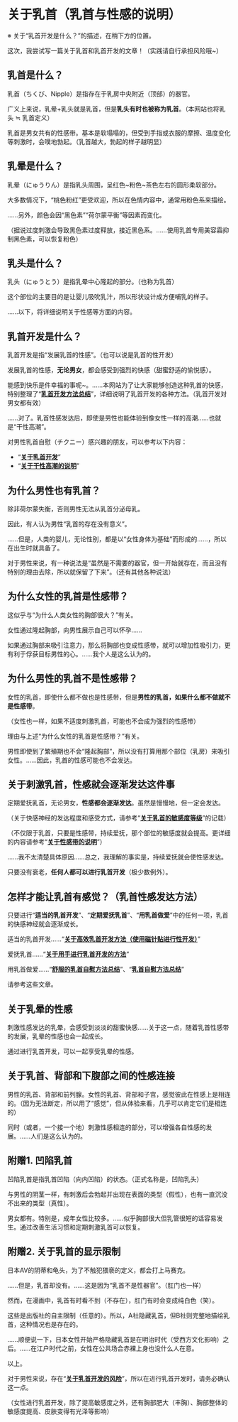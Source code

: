 # 关于乳首（乳首与性感的说明） [​](#关于乳首-乳首与性感的说明)

※ 关于“乳首开发是什么？”的描述，在稍下方的位置。

这次，我尝试写一篇关于乳首和乳首开发的文章！（实践请自行承担风险哦~）

## 乳首是什么？ [​](#乳首是什么)

乳首（ちくび、Nipple）是指存在于乳房中央附近（顶部）的器官。

广义上来说，乳晕+乳头就是乳首，但是**乳头有时也被称为乳首**。（本网站也将乳头 ≒ 乳首定义）

乳首是男女共有的性感带。基本是软塌塌的，但受到手指或衣服的摩擦、温度变化等刺激时，会噗地勃起。（乳首越大，勃起的样子越明显）

## 乳晕是什么？ [​](#乳晕是什么)

乳晕（にゅうりん）是指乳头周围，呈红色~粉色~茶色左右的圆形柔软部分。

大多数情况下，“桃色粉红”更受欢迎，所以在色情内容中，通常用粉色系来描绘。

……另外，颜色会因“黑色素”“荷尔蒙平衡”等因素而变化。

（据说过度刺激会导致黑色素过度释放，接近黑色系。……使用乳首专用美容霜抑制黑色素，可以恢复粉色）

## 乳头是什么？ [​](#乳头是什么)

乳头（にゅうとう）是指乳晕中心隆起的部分。（也称为乳首）

这个部位的主要目的是让婴儿吸吮乳汁，所以形状设计成方便哺乳的样子。

……以下，将详细说明关于性感等方面的内容。

## 乳首开发是什么？ [​](#乳首开发是什么)

乳首开发是指“发展乳首的性感”。（也可以说是乳首的性开发）

发展乳首的性感，**无论男女**，都会感受到强烈的快感（甜蜜舒适的愉悦感）。

能感到快乐是件幸福的事呢~。……本网站为了让大家能够创造这种乳首的快感，特别整理了“**[乳首开发方法总结](https://web.archive.org/web/20190923230200/http://adlib1.net/ws2/h-life/page-list-nipple)**”，详细说明了乳首开发的各种方法。（乳首开发对男女都有效）

……对了。乳首性感发达后，即使是男性也能体验到像女性一样的高潮……也就是“干性高潮”。

对男性乳首自慰（チクニー）感兴趣的朋友，可以参考以下内容：

+   “**[关于乳首开发](/nipple/intro/page-9.html)**”
+   “**[关于干性高潮的说明](/dryorg/intro/page-24.html)**”

## 为什么男性也有乳首？ [​](#为什么男性也有乳首)

除非荷尔蒙失衡，否则男性无法从乳首分泌母乳。

因此，有人认为男性“乳首的存在没有意义”。

……但是，人类的婴儿，无论性别，都是以“女性身体为基础”而形成的……，所以在出生时就具备了。

对于男性来说，有一种说法是“虽然是不需要的器官，但一开始就存在，而且没有特别的理由去除，所以就保留了下来”。（还有其他各种说法）

## 为什么女性的乳首是性感带？ [​](#为什么女性的乳首是性感带)

这似乎与“为什么人类女性的胸部很大？”有关。

女性通过隆起胸部，向男性展示自己可以怀孕……

如果通过胸部来吸引注意力，那么将胸部也变成性感带，就可以增加性吸引力，更有利于俘获目标男性的心。……我个人是这么认为的。

## 为什么男性的乳首不是性感带？ [​](#为什么男性的乳首不是性感带)

女性的乳首，即使什么都不做也是性感带，但是**男性的乳首，如果什么都不做就不是性感带**。

（女性也一样，如果不适度刺激乳首，可能也不会成为强烈的性感带）

理由与上述“为什么女性的乳首是性感带？”有关。

男性即使到了繁殖期也不会“隆起胸部”，所以没有打算用那个部位（乳房）来吸引女性。……因此，乳首的性感可能也不会发达。

## 关于刺激乳首，性感就会逐渐发达这件事 [​](#关于刺激乳首-性感就会逐渐发达这件事)

定期爱抚乳首，无论男女，**性感都会逐渐发达**。虽然是慢慢地，但一定会发达。

（关于快感神经的发达程度和感受方式，请参考“**[关于乳首的敏感度等级](/nipple/kaihatsu+iki/page-1.html)**”的记载）

（不仅限于乳首，只要是性感带，持续爱抚，那个部位的敏感度就会提高。更详细的内容请参考“**[关于性感带的说明](/dryorg/seikantai/page-74.html)**”）

……我不太清楚具体原因……总之，我理解的事实是，持续爱抚就会使性感发达。

只要没有衰老，**任何人都可以进行乳首开发**（极少数例外）。

## 怎样才能让乳首有感觉？（乳首性感发达方法） [​](#怎样才能让乳首有感觉-乳首性感发达方法)

只要进行“**适当的乳首开发**”、“**定期爱抚乳首**”、“**用乳首做爱**”中的任何一项，乳首的快感神经就会逐渐成长。

适当的乳首开发……“**[关于高效乳首开发方法（使用磁针贴进行性开发）](/nipple/kaihatsu+iki/page-2.html)**”

爱抚乳首……“**[关于用手进行乳首开发的方法](/nipple/kaihatsu+iki/page-11.html)**”

用乳首做爱……“**[舒服的乳首自慰方法总结](/nipple/chikuni/page-5.html)**”、“**[乳首自慰方法总结](/dryorg/yarikata/page-26.html)**”

请参考这些文章。

## 关于乳晕的性感 [​](#关于乳晕的性感)

刺激性感发达的乳晕，会感受到淡淡的甜蜜快感……关于这一点，随着乳首性感带的发展，乳晕的性感也会一起成长。

通过进行乳首开发，可以一起享受乳晕的性感。

## 关于乳首、背部和下腹部之间的性感连接 [​](#关于乳首、背部和下腹部之间的性感连接)

男性的乳首、背部和前列腺。女性的乳首、背部和子宫，感觉彼此在性感上是相连的。（因为无法断定，所以用了“感觉”，但从体验来看，几乎可以肯定它们是相连的）

同时（或者，一个接一个地）刺激性感相连的部分，可以增强各自性感的发展。……人们是这么认为的。

## 附赠1. 凹陷乳首 [​](#附赠1-凹陷乳首)

凹陷乳首是指乳首凹陷（向内凹陷）的状态。（正式名称是，凹陷乳头）

与男性的阴茎一样，有刺激后会勃起并出现在表面的类型（假性），也有一直沉没不出来的类型（真性）。

男女都有。特别是，成年女性比较多。……似乎胸部很大但乳管很短的话容易发生。通过改善生活习惯和定期刺激乳首可以恢复。

## 附赠2. 关于乳首的显示限制 [​](#附赠2-关于乳首的显示限制)

日本AV的阴蒂和龟头，为了不触犯猥亵的定义，都会打上马赛克。

……但是，乳首却没有。……这是因为“乳首不是性器官”。（肛门也一样）

然而，在漫画中，乳首有时看不到（不存在），肛门有时会变成纯白色（笑）。

这些是出版社的自主限制（任意的）。所以，A社隐藏乳首，但B社则完整地描绘乳首，这种情况也是存在的。

……顺便说一下，日本女性开始严格隐藏乳首是在明治时代（受西方文化影响）之后。……在江户时代之前，女性在公共场合赤裸上身也没什么人在意。

以上。

对于男性来说，存在“**[关于乳首开发的风险](/nipple/kaihatsu+iki/page-10.html)**”，所以在进行乳首开发时，请务必确认这一点。

（女性进行乳首开发，除了提高敏感度之外，还有胸部肥大（丰胸）、胸部整体的敏感度提高、皮肤变得有光泽等影响）